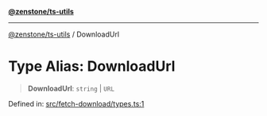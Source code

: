 [**@zenstone/ts-utils**](../README.md)

***

[@zenstone/ts-utils](../globals.md) / DownloadUrl

# Type Alias: DownloadUrl

> **DownloadUrl**: `string` \| `URL`

Defined in: [src/fetch-download/types.ts:1](https://github.com/janpoem/ts-utils/blob/5695f5d0e3c2197ae4233c3f441833765430d482/src/fetch-download/types.ts#L1)
